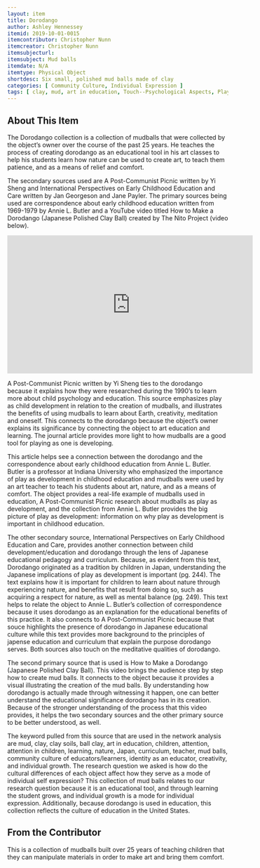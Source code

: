 ```yaml
---
layout: item
title: Dorodango
author: Ashley Hennessey
itemid: 2019-10-01-0015
itemcontributor: Christopher Nunn
itemcreator: Christopher Nunn
itemsubjecturl: 
itemsubject: Mud balls
itemdate: N/A
itemtype: Physical Object
shortdesc: Six small, polished mud balls made of clay 
categories: [ Community Culture, Individual Expression ]
tags: [ clay, mud, art in education, Touch--Psychological Aspects, Play,  learning, nature ]
---
```


## About This Item

The Dorodango collection is a collection of mudballs that were collected by the object’s owner over the course of the past 25 years. He teaches the process of creating dorodango as an educational tool in his art classes to help his students learn how nature can be used to create art, to teach them patience, and as a means of relief and comfort. 

The secondary sources used are A Post-Communist Picnic written by Yi Sheng and International Perspectives on Early Childhood Education and Care written by Jan Georgeson and Jane Payler. The primary sources being used are correspondence about early childhood education written from 1969-1979 by Annie L. Butler and a YouTube video titled How to Make a Dorodango (Japanese Polished Clay Ball) created by The Nito Project (video below).

<iframe width="560" height="315" src="https://www.youtube.com/embed/BDSee1-4bUI" frameborder="0" allow="accelerometer; autoplay; encrypted-media; gyroscope; picture-in-picture" allowfullscreen></iframe>

A Post-Communist Picnic written by Yi Sheng ties to the dorodango because it explains how they were researched during the 1990’s to learn more about child psychology and education. This source emphasizes play as child development in relation to the creation of mudballs, and illustrates the benefits of using mudballs to learn about Earth, creativity, meditation and oneself. This connects to the dorodango because the object’s owner explains its significance by connecting the object to art education and learning. The journal article provides more light to how mudballs are a good tool for playing as one is developing.

This article helps see a connection between the dorodango and the correspondence about early childhood education from Annie L. Butler. Butler is a professor at Indiana University who emphasized the importance of play as development in childhood education and mudballs were used by an art teacher to teach his students about art, nature, and as a means of comfort. The object provides a real-life example of mudballs used in education, A Post-Communist Picnic research about mudballs as play as development, and the collection from Annie L. Butler provides the big picture of play as development: information on why play as development is important in childhood education. 

The other secondary source, International Perspectives on Early Childhood Education and Care, provides another connection between child development/education and dorodango through the lens of Japanese educational pedagogy and curriculum. Because, as evident from this text, Dorodango originated as a tradition by children in Japan, understanding the Japanese implications of play as development is important (pg. 244). The text explains how it is important for children to learn about nature through experiencing nature, and benefits that result from doing so, such as acquiring a respect for nature, as well as mental balance (pg. 249). This text helps to relate the object to Annie L. Butler’s collection of correspondence because it uses dorodango as an explanation for the educational benefits of this practice. It also connects to A Post-Communist Picnic because that souce highlights the presence of dorodango in Japanese educational culture while this text provides more background to the principles of japense education and curriculum that explain the purpose dorodango serves. Both sources also touch on the meditative qualities of dorodango. 

The second primary source that is used is How to Make a Dorodango (Japanese Polished Clay Ball). This video brings the audience step by step how to create mud balls. It connects to the object because it provides a visual illustrating the creation of the mud balls. By understanding how dorodango is actually made through witnessing it happen, one can better understand the educational significance dorodango has in its creation. Because of the stronger understanding of the process that this video provides, it helps the two secondary sources and the other primary source to be better understood, as well.  

The keyword pulled from this source that are used in the network analysis are mud, clay, clay soils, ball clay, art in education, children, attention, attention in children, learning, nature, Japan, curriculum, teacher, mud balls, community culture of educators/learners, identity as an educator, creativity, and individual growth. The research question we asked is how do the cultural differences of each object affect how they serve as a mode of individual self expression? This collection of mud balls  relates to our research question because it is an educational tool, and through learning the student grows, and individual growth is a mode for individual expression. Additionally, because dorodango is used in education, this collection reflects the culture of education in the United States.


## From the Contributor

This is a collection of mudballs built over 25 years of teaching children that they can manipulate materials in order to make art and bring them comfort.
